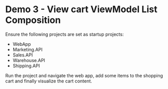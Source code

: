 # Demo 3 - View cart ViewModel List Composition

Ensure the following projects are set as startup projects:

* WebApp
* Marketing.API
* Sales.API
* Warehouse.API
* Shipping.API

Run the project and navigate the web app, add some items to the shopping cart and finally visualize the cart content.